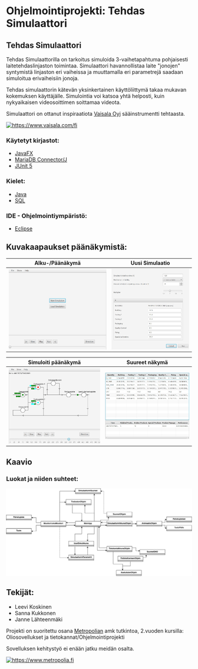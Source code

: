 # Ohjelmointiprojekti: Tehdas Simulaattori

## Tehdas Simulaattori

Tehdas Simulaattorilla on tarkoitus simuloida 3-vaihetapahtuma pohjaisesti laitetehdaslinjaston toimintaa. Simulaattori havannollistaa laite "jonojen" syntymistä linjaston eri vaiheissa ja muuttamalla eri parametrejä saadaan simuloitua erivaiheisiin jonoja.

Tehdas simulaattorin kätevän yksinkertainen käyttöliittymä takaa mukavan kokemuksen käyttäjälle. Simulointia voi katsoa yhtä helposti, kuin nykyaikaisen videosoittimen soittamaa videota.

Simulaattori on ottanut inspiraatiota [Vaisala Oyj](https://www.vaisala.com/fi) sääinstrumentti tehtaasta.

<a href="https://www.vaisala.com/fi">
  <img src="https://www.vaisala.com/themes/custom/vaisala/logo.svg" width="258" alt="https://www.vaisala.com/fi" title="https://www.vaisala.com/fi">
</a>

### Käytetyt kirjastot:
- [JavaFX](https://openjfx.io)
- [MariaDB Connector/J](https://mariadb.com/kb/en/about-mariadb-connector-j/) 
- [JUnit 5](https://junit.org/junit5/docs/current/user-guide/)
### Kielet:
- [Java](https://www.java.com/en/)
- [SQL](https://www.mysql.com)

### IDE - Ohjelmointiympäristö:
- [Eclipse](https://www.eclipse.org)

## Kuvakaapaukset päänäkymistä:
| Alku-/Päänäkymä | Uusi Simulaatio |
| --- | --- |
| <img src="screenshots/window1.jpg" alt="Alkunäkymä" title="Alkunäkymä"> | <img src="screenshots/window2.jpg" alt="Erillaisia asetuksia joita voi muokata" title="Uusi Simulaatio"> |

| Simuloiti päänäkymä | Suureet näkymä |
| --- | --- |
| <img src="screenshots/window3.jpg" alt="Simulointi soitin mistä näkee koko simulaation" title="Simulointi"> | <img src="screenshots/window4.jpg" alt="Suureet Taulukko" title="Taulukko"> |

## Kaavio

### Luokat ja niiden suhteet:
<img src="umlKaavio.svg" alt="Luokkien suhteet toisiinsa" title="Luokkien suhteet">

## Tekijät:
- Leevi Koskinen
- Sanna Kukkonen
- Janne Lähteenmäki

Projekti on suoritettu osana [Metropolian](https://www.metropolia.fi) amk tutkintoa, 2.vuoden kursilla: Oliosovellukset ja tietokannat/Ohjelmointiprojekti

Sovelluksen kehitystyö ei enään jatku meidän osalta.
<p>
 <a href="https://www.metropolia.fi">
<img src="https://www.metropolia.fi/themes/basic/images/metropolia.svg" width="258" alt="https://www.metropolia.fi" title="https://www.metropolia.fi">
 </a>
</p>
